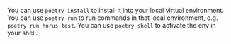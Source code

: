 You can use `poetry install` to install it into your local virtual
environment. You can use `poetry run` to run commands in that local
environment, e.g. `poetry run horus-test`. You can use `poetry shell`
to activate the env in your shell.
